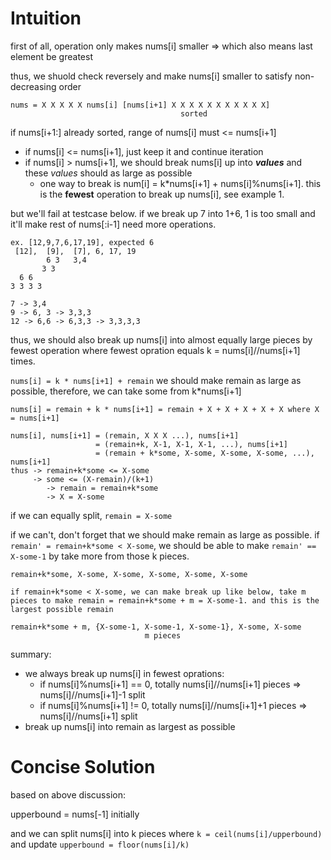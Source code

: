 # Intuition

first of all, operation only makes nums[i] smaller
=> which also means last element be greatest

thus, we shuold check reversely and make nums[i] smaller to satisfy non-decreasing order

```
nums = X X X X X nums[i] [nums[i+1] X X X X X X X X X X X]
                                      sorted
```

if nums[i+1:] already sorted, range of nums[i] must <= nums[i+1]
- if nums[i] <= nums[i+1], just keep it and continue iteration
- if nums[i] > nums[i+1], we should break nums[i] up into ***values*** and these *values* should as large as possible
    - one way to break is num[i] = k*nums[i+1] + nums[i]%nums[i+1]. this is the **fewest** operation to break up nums[i], see example 1.

but we'll fail at testcase below. if we break up 7 into 1+6, 1 is too small and it'll make rest of nums[:i-1] need more operations.

```
ex. [12,9,7,6,17,19], expected 6
 [12],  [9],  [7], 6, 17, 19
        6 3   3,4
       3 3
  6 6
3 3 3 3

7 -> 3,4
9 -> 6, 3 -> 3,3,3
12 -> 6,6 -> 6,3,3 -> 3,3,3,3
```

thus, we should also break up nums[i] into almost equally large pieces by fewest operation where fewest opration equals k = nums[i]//nums[i+1] times.

`nums[i] = k * nums[i+1] + remain`
we should make remain as large as possible, therefore, we can take some from k*nums[i+1]

```
nums[i] = remain + k * nums[i+1] = remain + X + X + X + X + X where X = nums[i+1]

nums[i], nums[i+1] = (remain, X X X ...), nums[i+1]
                   = (remain+k, X-1, X-1, X-1, ...), nums[i+1]
                   = (remain + k*some, X-some, X-some, X-some, ...), nums[i+1]
thus -> remain+k*some <= X-some
     -> some <= (X-remain)/(k+1)
        -> remain = remain+k*some
        -> X = X-some
```

if we can equally split, `remain = X-some`

if we can't, don't forget that we should make remain as large as possible.
if `remain' = remain+k*some < X-some`, we should be able to make `remain' == X-some-1` by take more from those k pieces.

```
remain+k*some, X-some, X-some, X-some, X-some, X-some

if remain+k*some < X-some, we can make break up like below, take m pieces to make remain = remain+k*some + m = X-some-1. and this is the largest possible remain

remain+k*some + m, {X-some-1, X-some-1, X-some-1}, X-some, X-some
                              m pieces
```

summary:
- we always break up nums[i] in fewest oprations:
    - if nums[i]%nums[i+1] == 0, totally nums[i]//nums[i+1] pieces => nums[i]//nums[i+1]-1 split
    - if nums[i]%nums[i+1] != 0, totally nums[i]//nums[i+1]+1 pieces => nums[i]//nums[i+1] split
- break up nums[i] into remain as largest as possible


# Concise Solution

based on above discussion:

upperbound = nums[-1] initially

and we can split nums[i] into k pieces where `k = ceil(nums[i]/upperbound)`
and update `upperbound = floor(nums[i]/k)`
